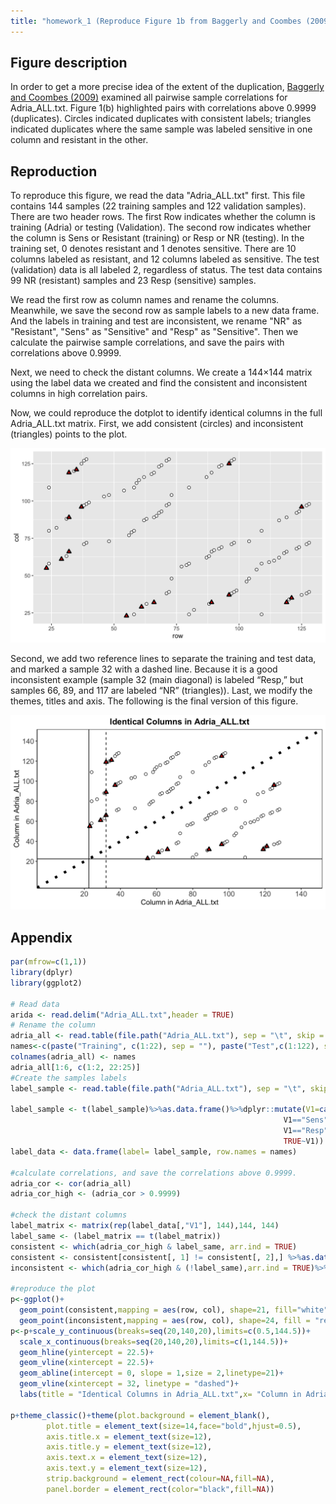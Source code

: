 ```yaml
---
title: "homework_1 (Reproduce Figure 1b from Baggerly and Coombes (2009))"
---
```


## Figure description

In order to get a more precise idea of the extent of the duplication, [Baggerly and Coombes (2009)](https://projecteuclid.org/journals/annals-of-applied-statistics/volume-3/issue-4/Deriving-chemosensitivity-from-cell-lines--Forensic-bioinformatics-and-reproducible/10.1214/09-AOAS291.full) examined all pairwise sample correlations for Adria_ALL.txt. Figure 1(b) highlighted pairs with correlations above 0.9999 (duplicates). Circles indicated duplicates with consistent labels; triangles indicated duplicates where the same sample was labeled sensitive in one column and resistant in the other. 

## Reproduction

To reproduce this figure, we read the data "Adria_ALL.txt" first. This file contains 144 samples (22 training samples and 122 validation samples). There are two header rows. The first Row indicates whether the column is training (Adria) or testing (Validation). The second row indicates whether the column is Sens or Resistant (training) or Resp or NR (testing). 
In the training set, 0 denotes resistant and 1 denotes sensitive. There are 10 columns labeled as resistant, and 12 columns labeled as sensitive. The test (validation) data is all labeled 2, regardless of status. The test data contains 99 NR (resistant) samples and 23 Resp (sensitive) samples.

We read the first row as column names and rename the columns. Meanwhile, we save the second row as sample labels to a new data frame. And the labels in training and test are inconsistent, we rename "NR" as "Resistant", "Sens" as "Sensitive" and "Resp" as "Sensitive". Then we calculate the pairwise sample correlations, and save the pairs with correlations above 0.9999. 

Next, we need to check the distant columns. We create a 144×144 matrix using the label data we created and find the consistent and inconsistent columns in high correlation pairs.

Now, we could reproduce the dotplot to identify identical columns in the full Adria_ALL.txt matrix. First, we add consistent (circles) and inconsistent (triangles) points to the plot. 

![image](/assets/images/figure1.png)

Second, we add two reference lines to separate the training and test data, and marked a sample 32 with a dashed line. Because it is a good inconsistent example (sample 32 (main diagonal) is labeled “Resp,” but samples 66, 89, and 117 are labeled “NR” (triangles)). Last, we modify the themes, titles and axis. The following is the final version of this figure.

![image](/assets/images/figure2.png)

## Appendix

``` r
par(mfrow=c(1,1))
library(dplyr)
library(ggplot2)

# Read data 
arida <- read.delim("Adria_ALL.txt",header = TRUE)
# Rename the column
adria_all <- read.table(file.path("Adria_ALL.txt"), sep = "\t", skip = 2, header = FALSE)
names<-c(paste("Training", c(1:22), sep = ""), paste("Test",c(1:122), sep = ""))
colnames(adria_all) <- names
adria_all[1:6, c(1:2, 22:25)]
#Create the samples labels
label_sample <- read.table(file.path("Adria_ALL.txt"), sep = "\t", skip = 1, nrows = 1, header = FALSE)

label_sample <- t(label_sample)%>%as.data.frame()%>%dplyr::mutate(V1=case_when(V1=="NR"~"Resistant",
                                                             V1=="Sens"~"Sensitive",
                                                             V1=="Resp"~"Sensitive",
                                                             TRUE~V1))
label_data <- data.frame(label= label_sample, row.names = names)

#calculate correlations, and save the correlations above 0.9999. 
adria_cor <- cor(adria_all)
adria_cor_high <- (adria_cor > 0.9999)

#check the distant columns
label_matrix <- matrix(rep(label_data[,"V1"], 144),144, 144)
label_same <- (label_matrix == t(label_matrix))
consistent <- which(adria_cor_high & label_same, arr.ind = TRUE)
consistent <- consistent[consistent[, 1] != consistent[, 2],] %>%as.data.frame()
inconsistent <- which(adria_cor_high & (!label_same),arr.ind = TRUE)%>%as.data.frame()

#reproduce the plot
p<-ggplot()+
  geom_point(consistent,mapping = aes(row, col), shape=21, fill="white",size=2)+
  geom_point(inconsistent,mapping = aes(row, col), shape=24, fill = "red",stroke = 1.3)
p<-p+scale_y_continuous(breaks=seq(20,140,20),limits=c(0.5,144.5))+
  scale_x_continuous(breaks=seq(20,140,20),limits=c(1,144.5))+
  geom_hline(yintercept = 22.5)+
  geom_vline(xintercept = 22.5)+
  geom_abline(intercept = 0, slope = 1,size = 2,linetype=21)+
  geom_vline(xintercept = 32, linetype = "dashed")+
  labs(title = "Identical Columns in Adria_ALL.txt",x= "Column in Adria_ALL.txt", y = "Column in Adria_ALL.txt")

p+theme_classic()+theme(plot.background = element_blank(),
        plot.title = element_text(size=14,face="bold",hjust=0.5),
        axis.title.x = element_text(size=12),
        axis.title.y = element_text(size=12),
        axis.text.x = element_text(size=12),
        axis.text.y = element_text(size=12),
        strip.background = element_rect(colour=NA,fill=NA),
        panel.border = element_rect(color="black",fill=NA))
```